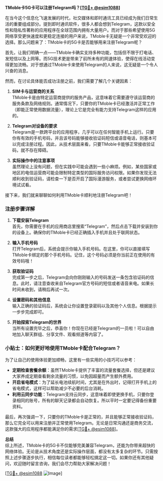 **TMoble卡5G卡可以注册Telegram吗？[[TG💪+ @esim1088](https://t.me/s/esim1088)]**

在当今这个信息化飞速发展的时代，社交媒体和即时通讯工具已经成为我们日常生活的重要组成部分。提到即时通讯软件，很多人都会想到Telegram，这款以安全性和隐私性著称的应用程序在全球范围内拥有大量用户。而对于那些希望使用5G网络享受更快速度和更稳定连接的用户来说，TMoble卡无疑是一个非常受欢迎的选择。那么问题来了：TMoble卡的5G卡是否能够用来注册Telegram呢？

首先，让我们明确一点——TMoble卡确实支持多种功能，包括但不限于打电话、发短信以及上网等。而5G技术更是带来了前所未有的网速体验，使得在线活动变得更加流畅。对于想通过TMoble卡来使用Telegram的人来说，这无疑是一个令人兴奋的消息。

然而，在讨论具体能否成功注册之前，我们需要了解几个关键因素：

1. **SIM卡与运营商的关系**  
   TMoble卡是由特定运营商提供的服务产品，这意味着它需要遵守该运营商的服务条款及网络规则。通常情况下，只要你的TMoble卡已经激活并正常工作（即能正常使用数据流量），理论上它是完全有能力支持Telegram这样的应用的。

2. **Telegram对设备的要求**  
   Telegram是一款跨平台的应用程序，几乎可以在任何智能手机上运行。只要你有有效的手机号码，并且该号码能够接收验证码短信或语音电话，则基本可以完成注册过程。因此，从技术层面来看，只要TMoble卡能够正常接收验证码，就不存在障碍。

3. **实际操作中的注意事项**  
   虽然理论上没有问题，但在实践中可能会遇到一些小麻烦。例如，某些国家或地区的电信运营商可能会限制特定类型的国际服务访问权限。如果你发现无法顺利收到验证码，请检查一下是否开启了国际漫游服务，或者尝试更换网络环境试试看。

接下来，我们就来聊聊如何利用TMoble卡顺利地注册Telegram吧！

### 注册步骤详解

1. **下载安装Telegram**  
   首先，你需要在手机的应用商店里搜索“Telegram”，然后点击下载并安装到你的设备上。确保你的TMoble卡已经正确插入手机并且处于联网状态。

2. **输入手机号码**  
   打开Telegram后，系统会提示你输入手机号码。在这里，你可以直接填写TMoble卡绑定的那个手机号码。记住，这个号码必须是你当前正在使用的有效号码哦！

3. **获取验证码**  
   完成第一步之后，Telegram会向你刚刚输入的号码发送一条包含验证码的信息。此时，请注意查收来自Telegram官方号码的短信或者语音来电。如果长时间未收到，请稍后再试一次。

4. **设置密码和其他信息**  
   输入正确的验证码后，系统会让你设置登录密码以及其他个人信息。根据提示一步步完成即可。

5. **开始探索Telegram的世界**  
   当所有设置完毕之后，恭喜你！你现在已经是Telegram的一员啦！可以自由地加入聊天群组、分享文件、观看频道等内容了。

### 小贴士：如何更好地使用TMoble卡配合Telegram？

为了让自己的使用体验更加顺畅，这里有一些实用的小技巧可以参考：

- **定期检查套餐余额**：虽然TMoble卡提供了丰富的流量套餐选择，但还是建议大家养成定期查看剩余流量的习惯，以免因超量而产生额外费用。
- **开启省电模式**：为了延长电池续航时间，尤其是在外出时，记得打开手机上的省电模式，这样可以帮助减少不必要的后台消耗。
- **利用云同步功能**：Telegram支持云同步，这意味着即使更换手机，只要你登录相同的账号，所有的聊天记录都会自动恢复。所以平时一定要记得备份重要资料。

最后，再次强调一下，只要你的TMoble卡是正常的，并且能够正常接收验证码，那么它完全可以用来注册并正常使用Telegram。无论是日常沟通还是商务交流，这款强大的应用程序都能满足你的需求[[TG💪+ @esim1088](https://t.me/s/esim1088)]。

**总结**  
综上所述，TMoble卡的5G卡不仅能够完美兼容Telegram，还能为你带来超快的网络体验。无论是从技术角度还是实际操作层面，都没有太多复杂的环节。只需按照上述步骤逐步执行，相信每位读者都能够轻松搞定这一切。如果你还有其他疑问，欢迎随时留言咨询，我们会尽力帮助大家解决问题！ 

[[TG💪+ @esim1088](https://t.me/s/esim1088) ![Image](https://i.postimg.cc/4NQfJmqS/Snipaste-2025-05-13-00-14-12.png)]